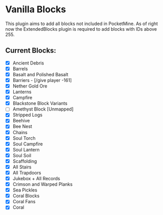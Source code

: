 # Vanilla Blocks
This plugin aims to add all blocks not included in PocketMine.
As of right now the ExtendedBlocks plugin is required to add blocks with IDs above 255.

## Current Blocks:

- [X] Ancient Debris
- [X] Barrels
- [X] Basalt and Polished Basalt
- [X] Barriers - [/give player -161]
- [X] Nether Gold Ore  
- [X] Lanterns
- [X] Campfire
- [X] Blackstone Block Variants
- [ ] Amethyst Block [Unmapped]
- [X] Stripped Logs
- [x] Beehive
- [x] Bee Nest
- [x] Chains
- [X] Soul Torch
- [X] Soul Campfire
- [X] Soul Lantern
- [X] Soul Soil  
- [X] Scaffolding
- [X] All Stairs
- [X] All Trapdoors
- [X] Jukebox + All Records
- [X] Crimson and Warped Planks
- [X] Sea Pickles
- [X] Coral Blocks
- [X] Coral Fans 
- [X] Coral
